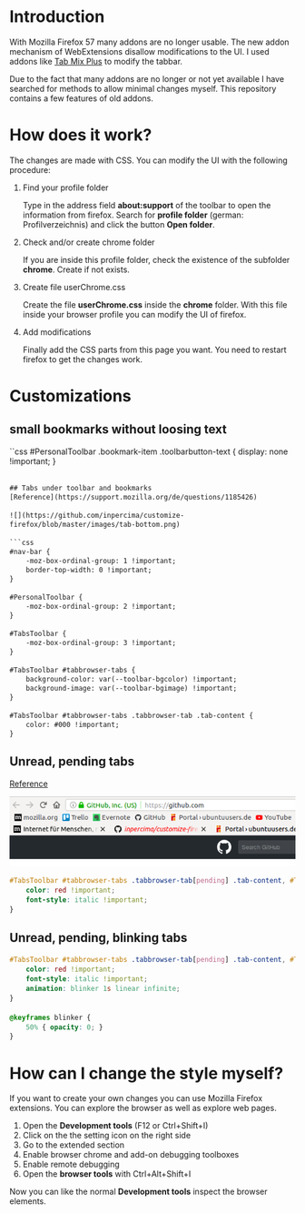 # Introduction
With Mozilla Firefox 57 many addons are no longer usable.
The new addon mechanism of WebExtensions disallow modifications to the UI.
I used addons like [Tab Mix Plus](https://addons.mozilla.org/de/firefox/addon/tab-mix-plus/) to modify the tabbar.

Due to the fact that many addons are no longer or not yet available I have searched for methods to allow minimal changes myself.
This repository contains a few features of old addons.

# How does it work?
The changes are made with CSS.
You can modify the UI with the following procedure:

1. Find your profile folder

   Type in the address field **about:support** of the toolbar to open the information from firefox.
   Search for **profile folder** (german: Profilverzeichnis) and click the button **Open folder**.

2. Check and/or create chrome folder

   If you are inside this profile folder, check the existence of the subfolder **chrome**.
   Create if not exists.

3. Create file userChrome.css

   Create the file **userChrome.css** inside the **chrome** folder.
   With this file inside your browser profile you can modify the UI of firefox.

4. Add modifications

   Finally add the CSS parts from this page you want.
   You need to restart firefox to get the changes work.

# Customizations

## small bookmarks without loosing text

``css
#PersonalToolbar .bookmark-item .toolbarbutton-text {
    display: none !important;
}
```

## Tabs under toolbar and bookmarks
[Reference](https://support.mozilla.org/de/questions/1185426)

![](https://github.com/inpercima/customize-firefox/blob/master/images/tab-bottom.png)

```css
#nav-bar {
    -moz-box-ordinal-group: 1 !important;
    border-top-width: 0 !important;
}

#PersonalToolbar {
    -moz-box-ordinal-group: 2 !important;
}

#TabsToolbar {
    -moz-box-ordinal-group: 3 !important;
}

#TabsToolbar #tabbrowser-tabs {
    background-color: var(--toolbar-bgcolor) !important;
    background-image: var(--toolbar-bgimage) !important;
}

#TabsToolbar #tabbrowser-tabs .tabbrowser-tab .tab-content {
    color: #000 !important;
}
```

## Unread, pending tabs
[Reference](https://developer.mozilla.org/en-US/docs/Mozilla/Tech/XUL/tab)

![](https://github.com/inpercima/customize-firefox/blob/master/images/tab-unread-pending.png)

```css
#TabsToolbar #tabbrowser-tabs .tabbrowser-tab[pending] .tab-content, #TabsToolbar #tabbrowser-tabs .tabbrowser-tab[unread] .tab-content {
    color: red !important;
    font-style: italic !important;
}
```

## Unread, pending, blinking tabs

```css
#TabsToolbar #tabbrowser-tabs .tabbrowser-tab[pending] .tab-content, #TabsToolbar #tabbrowser-tabs .tabbrowser-tab[unread] .tab-content {
    color: red !important;
    font-style: italic !important;
    animation: blinker 1s linear infinite;
}

@keyframes blinker {
    50% { opacity: 0; }
}
```

# How can I change the style myself?
If you want to create your own changes you can use Mozilla Firefox extensions.
You can explore the browser as well as explore web pages.

1. Open the **Development tools** (F12 or Ctrl+Shift+I)
2. Click on the the setting icon on the right side
3. Go to the extended section
4. Enable browser chrome and add-on debugging toolboxes
5. Enable remote debugging
6. Open the **browser tools** with Ctrl+Alt+Shift+I

Now you can like the normal **Development tools** inspect the browser elements.

